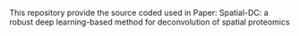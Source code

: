 This repository provide the source coded used in Paper: Spatial-DC: a robust deep learning-based method for deconvolution of spatial proteomics
